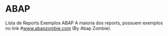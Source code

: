 # ABAP
Lista de Reports Exemplos ABAP
A maioria dos reports, possuem exemplos no link  #www.abapzombie.com
(By Abap Zombie).


